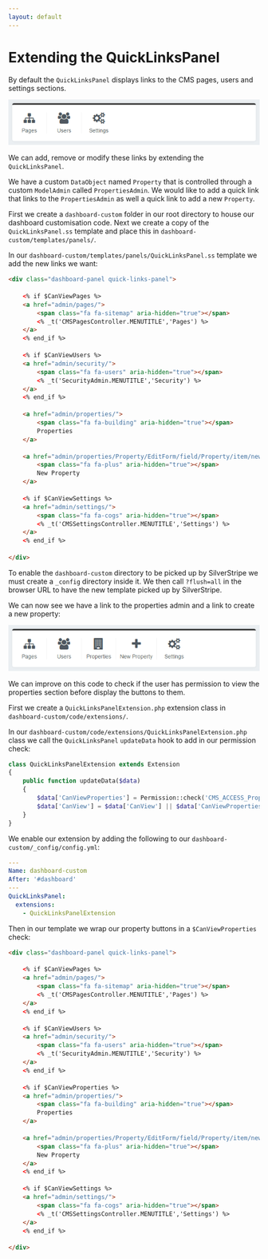 ```yaml
---
layout: default
---
```


# Extending the QuickLinksPanel

By default the `QuickLinksPanel` displays links to the CMS pages, users and settings sections.

![Dashboard module QuickLinksPanel screenshot](images/dashboard-module-quick-links-panel.png)

We can add, remove or modify these links by extending the `QuickLinksPanel`.

We have a custom `DataObject` named `Property` that is controlled through a custom `ModelAdmin` called `PropertiesAdmin`. We would like to add a quick link that links to the `PropertiesAdmin` as well a quick link to add a new `Property`.

First we create a `dashboard-custom` folder in our root directory to house our dashboard customisation code. Next we create a copy of the `QuickLinksPanel.ss` template and place this in `dashboard-custom/templates/panels/`.

In our `dashboard-custom/templates/panels/QuickLinksPanel.ss` template we add the new links we want:

```html
<div class="dashboard-panel quick-links-panel">

    <% if $CanViewPages %>
    <a href="admin/pages/">
        <span class="fa fa-sitemap" aria-hidden="true"></span>
        <% _t('CMSPagesController.MENUTITLE','Pages') %>
    </a>
    <% end_if %>

    <% if $CanViewUsers %>
    <a href="admin/security/">
        <span class="fa fa-users" aria-hidden="true"></span>
        <% _t('SecurityAdmin.MENUTITLE','Security') %>
    </a>
    <% end_if %>

    <a href="admin/properties/">
        <span class="fa fa-building" aria-hidden="true"></span>
        Properties
    </a>

    <a href="admin/properties/Property/EditForm/field/Property/item/new">
        <span class="fa fa-plus" aria-hidden="true"></span>
        New Property
    </a>

    <% if $CanViewSettings %>
    <a href="admin/settings/">
        <span class="fa fa-cogs" aria-hidden="true"></span>
        <% _t('CMSSettingsController.MENUTITLE','Settings') %>
    </a>
    <% end_if %>

</div>
```

To enable the `dashboard-custom` directory to be picked up by SilverStripe we must create a `_config` directory inside it. We then call `?flush=all` in the browser URL to have the new template picked up by SilverStripe.

We can now see we have a link to the properties admin and a link to create a new property:

![Dashboard module customised QuickLinksPanel screenshot](images/dashboard-module-quick-links-panel-customised.png)

We can improve on this code to check if the user has permission to view the properties section before display the buttons to them.

First we create a `QuickLinksPanelExtension.php` extension class in `dashboard-custom/code/extensions/`.

In our `dashboard-custom/code/extensions/QuickLinksPanelExtension.php` class we call the `QuickLinksPanel` `updateData` hook to add in our permission check:

```php
class QuickLinksPanelExtension extends Extension
{
    public function updateData($data)
    {
        $data['CanViewProperties'] = Permission::check('CMS_ACCESS_PropertiesAdmin') && class_exists('PropertiesAdmin');
        $data['CanView'] = $data['CanView'] || $data['CanViewProperties'];
    }
}
```

We enable our extension by adding the following to our `dashboard-custom/_config/config.yml`:

```yml
---
Name: dashboard-custom
After: '#dashboard'
---
QuickLinksPanel:
  extensions:
    - QuickLinksPanelExtension
```

Then in our template we wrap our property buttons in a `$CanViewProperties` check:

```html
<div class="dashboard-panel quick-links-panel">

    <% if $CanViewPages %>
    <a href="admin/pages/">
        <span class="fa fa-sitemap" aria-hidden="true"></span>
        <% _t('CMSPagesController.MENUTITLE','Pages') %>
    </a>
    <% end_if %>

    <% if $CanViewUsers %>
    <a href="admin/security/">
        <span class="fa fa-users" aria-hidden="true"></span>
        <% _t('SecurityAdmin.MENUTITLE','Security') %>
    </a>
    <% end_if %>

    <% if $CanViewProperties %>
    <a href="admin/properties/">
        <span class="fa fa-building" aria-hidden="true"></span>
        Properties
    </a>

    <a href="admin/properties/Property/EditForm/field/Property/item/new">
        <span class="fa fa-plus" aria-hidden="true"></span>
        New Property
    </a>
    <% end_if %>

    <% if $CanViewSettings %>
    <a href="admin/settings/">
        <span class="fa fa-cogs" aria-hidden="true"></span>
        <% _t('CMSSettingsController.MENUTITLE','Settings') %>
    </a>
    <% end_if %>

</div>
```
